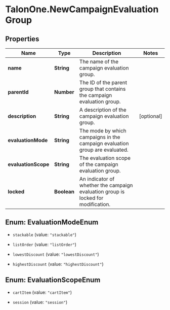 # TalonOne.NewCampaignEvaluationGroup

## Properties

Name | Type | Description | Notes
------------ | ------------- | ------------- | -------------
**name** | **String** | The name of the campaign evaluation group. | 
**parentId** | **Number** | The ID of the parent group that contains the campaign evaluation group. | 
**description** | **String** | A description of the campaign evaluation group. | [optional] 
**evaluationMode** | **String** | The mode by which campaigns in the campaign evaluation group are evaluated. | 
**evaluationScope** | **String** | The evaluation scope of the campaign evaluation group. | 
**locked** | **Boolean** | An indicator of whether the campaign evaluation group is locked for modification. | 



## Enum: EvaluationModeEnum


* `stackable` (value: `"stackable"`)

* `listOrder` (value: `"listOrder"`)

* `lowestDiscount` (value: `"lowestDiscount"`)

* `highestDiscount` (value: `"highestDiscount"`)





## Enum: EvaluationScopeEnum


* `cartItem` (value: `"cartItem"`)

* `session` (value: `"session"`)




